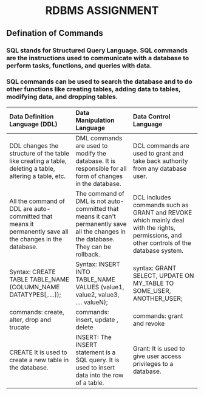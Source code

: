 # <p align="center">RDBMS ASSIGNMENT</p>
## Defination of Commands  
### SQL stands for Structured Query Language. SQL commands are the instructions used to communicate with a database to perform tasks, functions, and queries with data. 
### SQL commands can be used to search the database and to do other functions like creating tables, adding data to tables, modifying data, and dropping tables. <br>
|Data Definition Language (DDL)|Data Manipulation Language|Data Control Language|
| :---  | :--- |:---|
|DDL changes the structure of the table like creating a table, deleting a table, altering a table, etc.| DML commands are used to modify the database. It is responsible for all form of changes in the database.|DCL commands are used to grant and take back authority from any database user.|
|All the command of DDL are auto-committed that means it permanently save all the changes in the database.|The command of DML is not auto-committed that means it can't permanently save all the changes in the database. They can be rollback.|DCL includes commands such as GRANT and REVOKE which mainly deal with the rights, permissions, and other controls of the database system. |
|Syntax: CREATE TABLE TABLE_NAME (COLUMN_NAME DATATYPES[,....]); |Syntax: INSERT INTO TABLE_NAME VALUES (value1, value2, value3, .... valueN); | syntax: GRANT SELECT, UPDATE ON MY_TABLE TO SOME_USER, ANOTHER_USER; |
|commands: create, alter, drop and trucate| commands: insert, update , delete| commands: grant and revoke|
|CREATE It is used to create a new table in the database.|INSERT: The INSERT statement is a SQL query. It is used to insert data into the row of a table.|Grant: It is used to give user access privileges to a database.|

